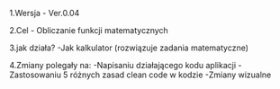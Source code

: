 1.Wersja - Ver.0.04

2.Cel - Obliczanie funkcji matematycznych

3.jak działa? -Jak kalkulator (rozwiązuje zadania matematyczne)

4.Zmiany polegały na:
-Napisaniu działającego kodu aplikacji
-Zastosowaniu 5 różnych zasad clean code w kodzie
-Zmiany wizualne
